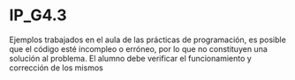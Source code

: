 # IP_G4.3
Ejemplos trabajados en el aula de las prácticas de programación, es posible que el código esté incompleo o erróneo, por lo que no constituyen una solución al problema. 
El alumno debe verificar el funcionamiento y corrección de los mismos
